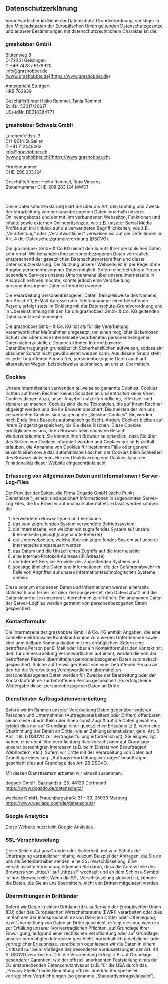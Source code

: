 ## Datenschutzerklärung

Verantwortlicher im Sinne der Datenschutz-Grundverordnung, sonstiger in den Mitgliedstaaten der Europäischen Union geltenden Datenschutzgesetze und anderer Bestimmungen mit datenschutzrechtlichem Charakter ist die:

<h3 class="c-plain__richtext-headline">grashobber GmbH</h3>

Blütenweg 8  
D-72351 Geislingen  
**T** +49 7428 / 9179920  
[info@grashobber.de](mailto:info@grashobber.de)  
[www.grashobber.de](https://www.grashobber.de)

Amtsgericht Stuttgart  
HRB 763839

Geschäftsführer Heiko Remmel, Tanja Remmel  
St.-Nr. 53017/20617  
USt-IdNr. DE318384771

<h3 class="c-plain__richtext-headline">grashobber Schweiz GmbH</h3>

Lerchenfeldstr. 3  
CH-9014 St.Gallen  
**T** +41 712446262  
[info@grashobber.ch](mailto:info@grashobber.ch)  
[www.grashobber.ch](https://www.grashobber.ch)

Firmennummer  
CHE-298.283.124

Geschäftsführer: Heiko Remmel, Reto Vincenz  
Steuernummer CHE-298.283.124 MWST

&nbsp;

Diese Datenschutzerklärung klärt Sie über die Art, den Umfang und Zweck der Verarbeitung von personenbezogenen Daten innerhalb unseres Onlineangebotes und der mit ihm verbundenen Webseiten, Funktionen und Inhalte sowie externen Onlinepräsenzen, wie z.B. unserer Social Media Profile auf. Im Hinblick auf die verwendeten Begrifflichkeiten, wie z.B. „Verarbeitung“ oder „Verantwortlicher“ verweisen wir auf die Definitionen im Art. 4 der Datenschutzgrundverordnung (DSGVO).

Die grashobber GmbH & Co.KG nimmt den Schutz Ihrer persönlichen Daten sehr ernst. Wir behandeln Ihre personenbezogenen Daten vertraulich, entsprechend der gesetzlichen Datenschutzvorschriften und dieser Datenschutzerklärung. Die Nutzung unserer Webseite ist in der Regel ohne Angabe personenbezogener Daten möglich. Sofern eine betroffene Person besondere Services unseres Unternehmens über unsere Internetseite in Anspruch nehmen möchte, könnte jedoch eine Verarbeitung personenbezogener Daten erforderlich werden.

Die Verarbeitung personenbezogener Daten, beispielsweise des Namens, der Anschrift, E-Mail-Adresse oder Telefonnummer einer betroffenen Person, erfolgt stets im Einklang mit der Datenschutz-Grundverordnung und in Übereinstimmung mit den für die grashobber GmbH & Co. KG geltenden Datenschutzbestimmungen.

Die grashobber GmbH & Co. KG hat als für die Verarbeitung Verantwortlicher Maßnahmen umgesetzt, um einen möglichst lückenlosen Schutz der über diese Internetseite verarbeiteten personenbezogenen Daten sicherzustellen. Dennoch können Internetbasierte Datenübertragungen grundsätzlich Sicherheitslücken aufweisen, sodass ein absoluter Schutz nicht gewährleistet werden kann. Aus diesem Grund steht es jeder betroffenen Person frei, personenbezogene Daten auch auf alternativen Wegen, beispielsweise telefonisch, an uns zu übermitteln.

<h3 class="c-plain__richtext-headline">Cookies</h3>

Unsere Internetseiten verwenden teilweise so genannte Cookies. Cookies richten auf Ihrem Rechner keinen Schaden an und enthalten keine Viren. Cookies dienen dazu, unser Angebot nutzerfreundlicher, effektiver und sicherer zu machen. Cookies sind kleine Textdateien, die auf Ihrem Rechner abgelegt werden und die Ihr Browser speichert. Die meisten der von uns verwendeten Cookies sind so genannte „Session-Cookies“. Sie werden nach Ende Ihres Besuchs automatisch gelöscht. Andere Cookies bleiben auf Ihrem Endgerät gespeichert, bis Sie diese löschen. Diese Cookies ermöglichen es uns, Ihren Browser beim nächsten Besuch wiederzuerkennen. Sie können Ihren Browser so einstellen, dass Sie über das Setzen von Cookies informiert werden und Cookies nur im Einzelfall erlauben, die Annahme von Cookies für bestimmte Fälle oder generell ausschließen sowie das automatische Löschen der Cookies beim Schließen des Browser aktivieren. Bei der Deaktivierung von Cookies kann die Funktionalität dieser Website eingeschränkt sein.

<h3 class="c-plain__richtext-headline">Erfassung von Allgemeinen Daten und Informationen / Server-Log-Files</h3>

Der Provider der Seiten, die Firma Dogado GmbH (siehe Punkt Dienstleister), erhebt und speichert Informationen in sogenannten Server-Log Files, die Ihr Browser automatisch übermittelt.
Erfasst werden können die

1. verwendeten Browsertypen und Versionen
2. das vom zugreifenden System verwendete Betriebssystem
3. die Internetseite, von welcher ein zugreifendes System auf unsere Internetseite gelangt (sogenannte Referrer)
4. die Unterwebseiten, welche über ein zugreifendes System auf unserer Internetseite angesteuert werden
5. das Datum und die Uhrzeit eines Zugriffs auf die Internetseite
6. eine Internet-Protokoll-Adresse (IP-Adresse)
7. der Internet-Service-Provider des zugreifenden Systems und
8. sonstige ähnliche Daten und Informationen, die der Gefahrenabwehr im Falle von Angriffen auf unsere informationstechnologischen Systeme dienen.

Diese anonym erhobenen Daten und Informationen werden einerseits statistisch und ferner mit dem Ziel ausgewertet, den Datenschutz und die Datensicherheit in unserem Unternehmen zu erhöhen. Die anonymen Daten der Server-Logfiles werden getrennt von personenbezogenen Daten gespeichert.

<h3 class="c-plain__richtext-headline">Kontaktformular</h3>

Die Internetseite der grashobber GmbH & Co. KG enthält Angaben, die eine schnelle elektronische Kontaktaufnahme zu unserem Unternehmen sowie eine unmittelbare Kommunikation mit uns ermöglichen. Sofern eine betroffene Person per E-Mail oder über ein Kontaktformular den Kontakt mit dem für die Verarbeitung Verantwortlichen aufnimmt, werden die von der betroffenen Person übermittelten personenbezogenen Daten automatisch gespeichert. Solche auf freiwilliger Basis von einer betroffenen Person an den für die Verarbeitung Verantwortlichen übermittelten personenbezogenen Daten werden für Zwecke der Bearbeitung oder der Kontaktaufnahme zur betroffenen Person gespeichert. Es erfolgt keine Weitergabe dieser personenbezogenen Daten an Dritte.

<h3 class="c-plain__richtext-headline">Dienstleister Auftragsdatenverarbeitung</h3>

Sofern wir im Rahmen unserer Verarbeitung Daten gegenüber anderen Personen und Unternehmen (Auftragsverarbeitern oder Dritten) offenbaren, sie an diese übermitteln oder ihnen sonst Zugriff auf die Daten gewähren, erfolgt dies nur auf Grundlage einer gesetzlichen Erlaubnis (z.B. wenn eine Übermittlung der Daten an Dritte, wie an Zahlungsdienstleister, gem. Art. 6 Abs. 1 lit. b DSGVO zur Vertragserfüllung erforderlich ist), Sie eingewilligt haben, eine rechtliche Verpflichtung dies vorsieht oder auf Grundlage unserer berechtigten Interessen (z.B. beim Einsatz von Beauftragten, Webhostern, etc.). Sofern wir Dritte mit der Verarbeitung von Daten auf Grundlage eines sog. „Auftragsverarbeitungsvertrages“ beauftragen, geschieht dies auf Grundlage des Art. 28 DSGVO.

Mit diesen Dienstleistern arbeiten wir aktuell zusammen:

dogado GmbH, Saarlandstr. 25. 44139 Dortmund
https://www.dogado.de/datenschutz/

weclapp GmbH, Frauenbergstraße 31 – 33, 35039 Marburg
https://www.weclapp.com/de/datenschutz/

<h3 class="c-plain__richtext-headline">Google Analytics</h3>

Diese Webeite nutzt kein Google Analytics.

<h3 class="c-plain__richtext-headline">SSL-Verschlüsselung</h3>

Diese Seite nutzt aus Gründen der Sicherheit und zum Schutz der Übertragung vertraulicher Inhalte, wiezum Beispiel der Anfragen, die Sie an uns als Seitenbetreiber senden, eine SSL-Verschlüsselung. Eine verschlüsselte Verbindung erkennen Sie daran, dass die Adresszeile des Browsers von „http://“ auf „https://“ wechselt und an dem Schloss-Symbol in Ihrer Browserzeile. Wenn die SSL Verschlüsselung aktiviert ist, können die Daten, die Sie an uns übermitteln, nicht von Dritten mitgelesen werden.

<h3 class="c-plain__richtext-headline">Übermittlungen in Drittländer</h3>

Sofern wir Daten in einem Drittland (d.h. außerhalb der Europäischen Union (EU) oder des Europäischen Wirtschaftsraums (EWR)) verarbeiten oder dies im Rahmen der Inanspruchnahme von Diensten Dritter oder Offenlegung, bzw. Übermittlung von Daten an Dritte geschieht, erfolgt dies nur, wenn es zur Erfüllung unserer (vor)vertraglichen Pflichten, auf Grundlage Ihrer Einwilligung, aufgrund einer rechtlichen Verpflichtung oder auf Grundlage unserer berechtigten Interessen geschieht. Vorbehaltlich gesetzlicher oder vertraglicher Erlaubnisse, verarbeiten oder lassen wir die Daten in einem Drittland nur beim Vorliegen der besonderen Voraussetzungen der Art. 44 ff. DSGVO verarbeiten. D.h. die Verarbeitung erfolgt z.B. auf Grundlage besonderer Garantien, wie der offiziell anerkannten Feststellung eines der EU entsprechenden Datenschutzniveaus (z.B. für die USA durch das „Privacy Shield“) oder Beachtung offiziell anerkannter spezieller vertraglicher Verpflichtungen (so genannte „Standardvertragsklauseln“).
